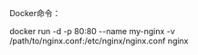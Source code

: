Docker命令：

docker run -d -p 80:80 --name my-nginx -v 
/path/to/nginx.conf:/etc/nginx/nginx.conf nginx
